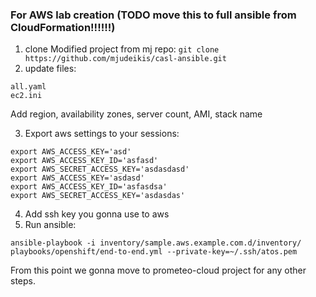### For AWS lab creation (TODO move this to full ansible from CloudFormation!!!!!!)

1. clone Modified project from mj repo:
	`git clone https://github.com/mjudeikis/casl-ansible.git`
2. update files:
```
all.yaml
ec2.ini
```
Add region, availability zones, server count, AMI, stack name

3. Export aws settings to your sessions:

```
export AWS_ACCESS_KEY='asd'
export AWS_ACCESS_KEY_ID='asfasd'
export AWS_SECRET_ACCESS_KEY='asdasdasd'
export AWS_ACCESS_KEY='asdasd'
export AWS_ACCESS_KEY_ID='asfasdsa' 
export AWS_SECRET_ACCESS_KEY='asdasdas'
```

4. Add ssh key you gonna use to aws
5. Run ansible:

```
ansible-playbook -i inventory/sample.aws.example.com.d/inventory/ playbooks/openshift/end-to-end.yml --private-key=~/.ssh/atos.pem
```

From this point we gonna move to prometeo-cloud project for any other steps.